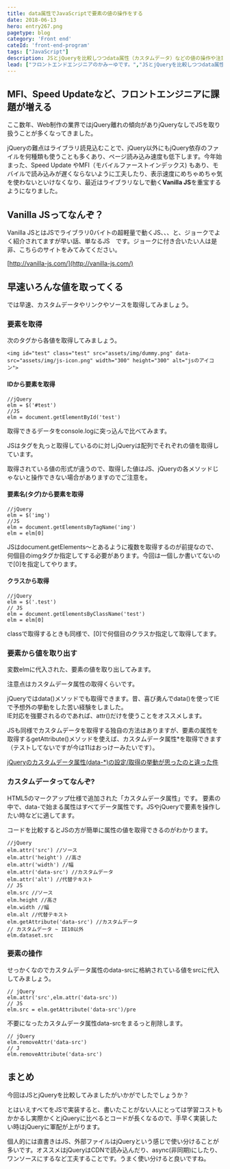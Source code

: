 ```yaml
---
title: data属性でJavaScriptで要素の値の操作をする
date: 2018-06-13
hero: entry267.png
pagetype: blog
category: 'Front end'
cateId: 'front-end-program'
tags: ["JavaScript"]
description: JSとjQueryを比較しつつdata属性（カスタムデータ）などの値の操作や注意点をご紹介。 この記事は、古いIEがサポート外になったので「カスタムデータ属性を使う時はIEに気をつけろ」を大幅にリライトしました。
lead: ["フロントエンドエンジニアのかみーゆです。","JSとjQueryを比較しつつdata属性（カスタムデータ）などの値の操作や注意点をご紹介。 この記事は、古いIEがサポート外になったので「カスタムデータ属性を使う時はIEに気をつけろ」を大幅にリライトしました。"]
---
```


## MFI、Speed Updateなど、フロントエンジニアに課題が増える
ここ数年、Web制作の業界ではjQuery離れの傾向がありjQueryなしでJSを取り扱うことが多くなってきました。

jQueryの難点はライブラリ読見込むことで、jQuery以外にもjQuery依存のファイルを何種類も使うことも多くあり、ページ読み込み速度も低下します。今年始まった、Speed Update やMFI（モバイルファーストインデックス) もあり、モバイルで読み込みが遅くならないように工夫したり、表示速度にめちゃめちゃ気を使わないといけなくなり、最近はライブラリなしで動く**Vanilla JS**を重宝するようになりました。

## Vanilla JSってなんぞ？
Vanilla JSとはJSでライブラリ0バイトの超軽量で動くJS、、、と、ジョークでよく紹介されてますが早い話、単なるJS　です。ジョークに付き合いたい人は是非、こちらのサイトをみてみてください。

[http://vanilla-js.com/](http://vanilla-js.com/)

## 早速いろんな値を取ってくる
では早速、カスタムデータやリンクやソースを取得してみましょう。

### 要素を取得
次のタグから各値を取得してみましょう。
```
<img id="test" class="test" src="assets/img/dummy.png" data-src="assets/img/js-icon.png" width="300" height="300" alt="jsのアイコン">
```
#### IDから要素を取得
```
//jQuery
elm = $('#test')
//JS
elm = document.getElementById('test')
```
取得できるデータをconsole.logに突っ込んで比べてみます。

JSはタグを丸っと取得しているのに対しjQueryは配列でそれぞれの値を取得しています。

取得されている値の形式が違うので、取得した値はJS、jQueryの各メソッドじゃないと操作できない場合がありますのでご注意を。

#### 要素名(タグ)から要素を取得
```
//jQuery
elm = $('img')
//JS
elm = document.getElementsByTagName('img')
elm = elm[0]

```
JSはdocument.getElements〜とあるように複数を取得するのが前提なので、何個目のimgタグか指定してする必要があります。今回は一個しか書いてないので[0]を指定してやります。

#### クラスから取得
```
//jQuery
elm = $('.test')
// JS
elm = document.getElementsByClassName('test')
elm = elm[0]
```
classで取得するときも同様で、[0]で何個目のクラスか指定して取得してます。

### 要素から値を取り出す
変数elmに代入された、要素の値を取り出してみます。

注意点はカスタムデータ属性の取得くらいです。

jQueryではdata()メソッドでも取得できます。昔、喜び勇んでdata()を使ってIEで予想外の挙動をした苦い経験をしました。<br>
IE対応を強要されるのであれば、attr()だけを使うことをオススメします。

JSも同様でカスタムデータを取得する独自の方法はありますが、要素の属性を取得するgetAttribute()メソッドを使えば、カスタムデータ属性*を取得できます（テストしてないですが今は11はおっけーみたいです）。

[jQueryのカスタムデータ属性(data-*)の設定/取得の挙動が思ったのと違った件](jQueryのカスタムデータ属性(data-*)の設定/取得の挙動が思ったのと違った件)

### カスタムデータってなんぞ?
HTML5のマークアップ仕様で追加された「カスタムデータ属性」です。
要素の中で、data-で始まる属性はすべてデータ属性です。JSやjQueryで要素を操作したい時などに適してます。

コードを比較するとJSの方が簡単に属性の値を取得できるのがわかります。

```
//jQuery
elm.attr('src') //ソース
elm.attr('height') //高さ
elm.attr('width') //幅
elm.attr('data-src') //カスタムデータ
elm.attr('alt') //代替テキスト
// JS
elm.src //ソース
elm.height //高さ
elm.width //幅
elm.alt //代替テキスト
elm.getAttribute('data-src') //カスタムデータ
// カスタムデータ ~ IE10以外
elm.dataset.src
```

### 要素の操作
せっかくなのでカスタムデータ属性のdata-srcに格納されている値をsrcに代入してみましょう。
```
// jQuery
elm.attr('src',elm.attr('data-src'))
// JS
elm.src = elm.getAttribute('data-src')/pre
```

不要になったカスタムデータ属性data-srcをまるっと削除します。

```
// jQuery
elm.removeAttr('data-src')
// J
elm.removeAttribute('data-src')
```

## まとめ
今回はJSとjQueryを比較してみましたがいかがでしたでしょうか？

とはいえすベてをJSで実装すると、書いたことがない人にとっては学習コストもかかるし実際かくとjQueryに比べるとコードが長くなるので、手早く実装したい時はjQueryに軍配が上がります。

個人的には直書きはJS、外部ファイルはjQueryという感じで使い分けることが多いです。オススメはjQueryはCDNで読み込んだり、async(非同期)にしたり、ワンソースにするなど工夫することです。うまく使い分けると良いですね。
